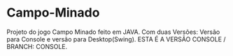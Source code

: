 # Campo-Minado
Projeto do jogo Campo Minado feito em JAVA.
Com duas Versões:
Versão para Console e versão para Desktop(Swing).
ESTA É A VERSÃO CONSOLE / BRANCH: CONSOLE.
